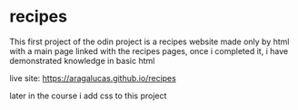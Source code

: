 # recipes
This first project of the odin project is a recipes website made only by html with a main page linked with the recipes pages, once i completed it, i have demonstrated knowledge in basic html       

live site:
https://aragalucas.github.io/recipes

later in the course i add css to this project